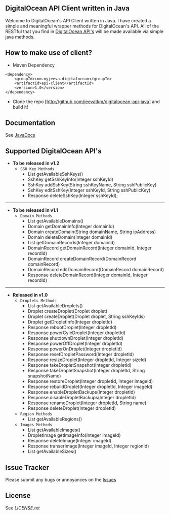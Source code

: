 DigitalOcean API Client written in Java
---------------------------------------

Welcome to DigitalOcean's API Client written in Java. I have created a simple and meaningful wrapper methods for DigitalOcean's API. All of the RESTful that you find in [DigitalOcean API's][1] will be made available via simple java methods.


How to make use of client?
------------------------------------
* Maven Dependency
<pre><code>&lt;dependency>
    &lt;groupId>com.myjeeva.digitalocean&lt;/groupId>
    &lt;artifactId>api-client&lt;/artifactId>
    &lt;version>1.0&lt;/version>
&lt;/dependency></code></pre>

* Clone the repo [http://github.com/jeevatkm/digitalocean-api-java] and build it!


Documentation
-------------

See [JavaDocs][2]

Supported DigitalOcean API's
----------------------------

* **To be released in v1.2**
    * `SSH Key Methods`
        * List<SshKey> getAvailableSshKeys()
        * SshKey getSshKeyInfo(Integer sshKeyId)
        * SshKey addSshKey(String sshKeyName, String sshPublicKey)
        * SshKey editSshKey(Integer sshKeyId, String sshPublicKey)
        * Response deleteSshKey(Integer sshKeyId);

* * *

* **To be released in v1.1**
    * `Domain Methods` 
        * List<Domain> getAvailableDomains()
        * Domain getDomainInfo(Integer domainId)
        * Domain createDomain(String domainName, String ipAddress)
        * Domain deleteDomain(Integer domainId)
        * List<DomainRecord> getDomainRecords(Integer domainId)
        * DomainRecord getDomainRecord(Integer domainId, Integer recordId)
        * DomainRecord createDomainRecord(DomainRecord domainRecord)
        * DomainRecord editDomainRecord(DomainRecord domainRecord)
        * Response deleteDomainRecord(Integer domainId, Integer recordId) 

* * *

* **Released in v1.0**
    * `Droplets Methods`
        * List<Droplet> getAvailableDroplets()
        * Droplet createDroplet(Droplet droplet)
        * Droplet createDroplet(Droplet droplet, String sshKeyIds)
        * Droplet getDropletInfo(Integer dropletId)
        * Response rebootDroplet(Integer dropletId)
        * Response powerCyleDroplet(Integer dropletId)
        * Response shutdownDroplet(Integer dropletId)
        * Response powerOffDroplet(Integer dropletId)
        * Response powerOnDroplet(Integer dropletId)
        * Response resetDropletPassword(Integer dropletId)
        * Response resizeDroplet(Integer dropletId, Integer sizeId)
        * Response takeDropletSnapshot(Integer dropletId)
        * Response takeDropletSnapshot(Integer dropletId, String snapshotName)
        * Response restoreDroplet(Integer dropletId, Integer imageId)
        * Response rebuildDroplet(Integer dropletId, Integer imageId)
        * Response enableDropletBackups(Integer dropletId)
        * Response disableDropletBackups(Integer dropletId)
        * Response renameDroplet(Integer dropletId, String name)
        * Response deleteDroplet(Integer dropletId)
    * `Region Methods`
        * List<Region> getAvailableRegions()
    * `Images Methods`
        * List<DropletImage> getAvailableImages()
        * DropletImage getImageInfo(Integer imageId)
        * Response deleteImage(Integer imageId)
        * Response transerImage(Integer imageId, Integer regionId)
        * List<DropletSize> getAvailableSizes()	


Issue Tracker
-------------

Please submit any bugs or annoyances on the [Issues][4]

License
-------

See *LICENSE.txt*


[1]: https://api.digitalocean.com/
[2]: 
[3]: 
[4]: https://github.com/jeevatkm/digitalocean-api-java/issues
